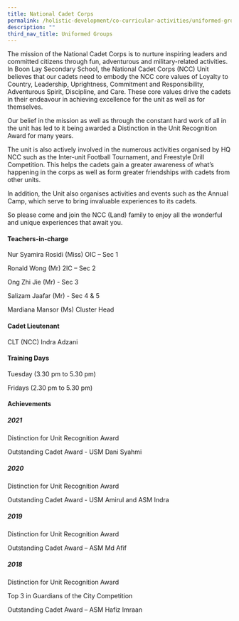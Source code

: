 ```yaml
---
title: National Cadet Corps
permalink: /holistic-development/co-curricular-activities/uniformed-groups/ncc/
description: ""
third_nav_title: Uniformed Groups
---
```

The mission of the National Cadet Corps is to nurture inspiring leaders and committed citizens through fun, adventurous and military-related activities. In Boon Lay Secondary School, the National Cadet Corps (NCC) Unit believes that our cadets need to embody the NCC core values of Loyalty to Country, Leadership, Uprightness, Commitment and Responsibility, Adventurous Spirit, Discipline, and Care. These core values drive the cadets in their endeavour in achieving excellence for the unit as well as for themselves.

Our belief in the mission as well as through the constant hard work of all in the unit has led to it being awarded a Distinction in the Unit Recognition Award for many years.

The unit is also actively involved in the numerous activities organised by HQ NCC such as the Inter-unit Football Tournament, and Freestyle Drill Competition. This helps the cadets gain a greater awareness of what’s happening in the corps as well as form greater friendships with cadets from other units.

In addition, the Unit also organises activities and events such as the Annual Camp, which serve to bring invaluable experiences to its cadets.

So please come and join the NCC (Land) family to enjoy all the wonderful and unique experiences that await you.

#### Teachers-in-charge

Nur Syamira Rosidi (Miss) OIC – Sec 1

Ronald Wong (Mr) 2IC – Sec 2

Ong Zhi Jie (Mr) - Sec 3

Salizam Jaafar (Mr) - Sec 4 & 5

Mardiana Mansor (Ms) Cluster Head

#### Cadet Lieutenant

CLT (NCC) Indra Adzani

#### Training Days

Tuesday (3.30 pm to 5.30 pm)

Fridays (2.30 pm to 5.30 pm)

#### Achievements

##### 2021

Distinction for Unit Recognition Award

Outstanding Cadet Award - USM Dani Syahmi  

##### 2020

Distinction for Unit Recognition Award

Outstanding Cadet Award - USM Amirul and ASM Indra

##### 2019

Distinction for Unit Recognition Award

Outstanding Cadet Award – ASM Md Afif

##### 2018

Distinction for Unit Recognition Award

Top 3 in Guardians of the City Competition

Outstanding Cadet Award – ASM Hafiz Imraan